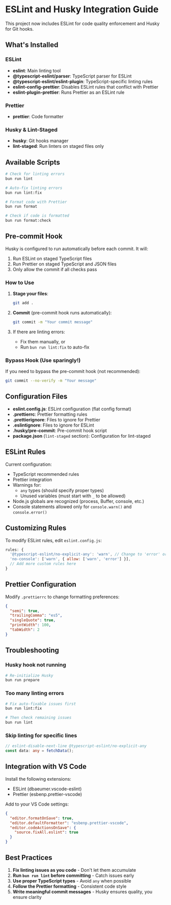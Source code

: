 # ESLint and Husky Integration Guide

This project now includes ESLint for code quality enforcement and Husky for Git hooks.

## What's Installed

### ESLint

- **eslint**: Main linting tool
- **@typescript-eslint/parser**: TypeScript parser for ESLint
- **@typescript-eslint/eslint-plugin**: TypeScript-specific linting rules
- **eslint-config-prettier**: Disables ESLint rules that conflict with Prettier
- **eslint-plugin-prettier**: Runs Prettier as an ESLint rule

### Prettier

- **prettier**: Code formatter

### Husky & Lint-Staged

- **husky**: Git hooks manager
- **lint-staged**: Run linters on staged files only

## Available Scripts

```bash
# Check for linting errors
bun run lint

# Auto-fix linting errors
bun run lint:fix

# Format code with Prettier
bun run format

# Check if code is formatted
bun run format:check
```

## Pre-commit Hook

Husky is configured to run automatically before each commit. It will:

1. Run ESLint on staged TypeScript files
2. Run Prettier on staged TypeScript and JSON files
3. Only allow the commit if all checks pass

### How to Use

1. **Stage your files**:

   ```bash
   git add .
   ```

2. **Commit** (pre-commit hook runs automatically):

   ```bash
   git commit -m "Your commit message"
   ```

3. If there are linting errors:
   - Fix them manually, or
   - Run `bun run lint:fix` to auto-fix

### Bypass Hook (Use sparingly!)

If you need to bypass the pre-commit hook (not recommended):

```bash
git commit --no-verify -m "Your message"
```

## Configuration Files

- **eslint.config.js**: ESLint configuration (flat config format)
- **.prettierrc**: Prettier formatting rules
- **.prettierignore**: Files to ignore for Prettier
- **.eslintignore**: Files to ignore for ESLint
- **.husky/pre-commit**: Pre-commit hook script
- **package.json** (`lint-staged` section): Configuration for lint-staged

## ESLint Rules

Current configuration:

- TypeScript recommended rules
- Prettier integration
- Warnings for:
  - `any` types (should specify proper types)
  - Unused variables (must start with `_` to be allowed)
- Node.js globals are recognized (process, Buffer, console, etc.)
- Console statements allowed only for `console.warn()` and `console.error()`

## Customizing Rules

To modify ESLint rules, edit `eslint.config.js`:

```javascript
rules: {
  '@typescript-eslint/no-explicit-any': 'warn', // Change to 'error' or 'off'
  'no-console': ['warn', { allow: ['warn', 'error'] }],
  // Add more custom rules here
}
```

## Prettier Configuration

Modify `.prettierrc` to change formatting preferences:

```json
{
  "semi": true,
  "trailingComma": "es5",
  "singleQuote": true,
  "printWidth": 100,
  "tabWidth": 2
}
```

## Troubleshooting

### Husky hook not running

```bash
# Re-initialize Husky
bun run prepare
```

### Too many linting errors

```bash
# Fix auto-fixable issues first
bun run lint:fix

# Then check remaining issues
bun run lint
```

### Skip linting for specific lines

```typescript
// eslint-disable-next-line @typescript-eslint/no-explicit-any
const data: any = fetchData();
```

## Integration with VS Code

Install the following extensions:

- ESLint (dbaeumer.vscode-eslint)
- Prettier (esbenp.prettier-vscode)

Add to your VS Code settings:

```json
{
  "editor.formatOnSave": true,
  "editor.defaultFormatter": "esbenp.prettier-vscode",
  "editor.codeActionsOnSave": {
    "source.fixAll.eslint": true
  }
}
```

## Best Practices

1. **Fix linting issues as you code** - Don't let them accumulate
2. **Run `bun run lint` before committing** - Catch issues early
3. **Use proper TypeScript types** - Avoid `any` when possible
4. **Follow the Prettier formatting** - Consistent code style
5. **Write meaningful commit messages** - Husky ensures quality, you ensure clarity
